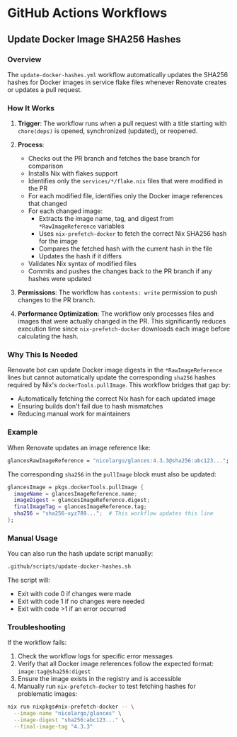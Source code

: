 # GitHub Actions Workflows

## Update Docker Image SHA256 Hashes

### Overview

The `update-docker-hashes.yml` workflow automatically updates the SHA256 hashes for Docker images in service flake files whenever Renovate creates or updates a pull request.

### How It Works

1. **Trigger**: The workflow runs when a pull request with a title starting with `chore(deps)` is opened, synchronized (updated), or reopened.

2. **Process**:
   - Checks out the PR branch and fetches the base branch for comparison
   - Installs Nix with flakes support
   - Identifies only the `services/*/flake.nix` files that were modified in the PR
   - For each modified file, identifies only the Docker image references that changed
   - For each changed image:
     - Extracts the image name, tag, and digest from `*RawImageReference` variables
     - Uses `nix-prefetch-docker` to fetch the correct Nix SHA256 hash for the image
     - Compares the fetched hash with the current hash in the file
     - Updates the hash if it differs
   - Validates Nix syntax of modified files
   - Commits and pushes the changes back to the PR branch if any hashes were updated

3. **Permissions**: The workflow has `contents: write` permission to push changes to the PR branch.

4. **Performance Optimization**: The workflow only processes files and images that were actually changed in the PR. This significantly reduces execution time since `nix-prefetch-docker` downloads each image before calculating the hash.

### Why This Is Needed

Renovate bot can update Docker image digests in the `*RawImageReference` lines but cannot automatically update the corresponding `sha256` hashes required by Nix's `dockerTools.pullImage`. This workflow bridges that gap by:

- Automatically fetching the correct Nix hash for each updated image
- Ensuring builds don't fail due to hash mismatches
- Reducing manual work for maintainers

### Example

When Renovate updates an image reference like:

```nix
glancesRawImageReference = "nicolargo/glances:4.3.3@sha256:abc123...";
```

The corresponding `sha256` in the `pullImage` block must also be updated:

```nix
glancesImage = pkgs.dockerTools.pullImage {
  imageName = glancesImageReference.name;
  imageDigest = glancesImageReference.digest;
  finalImageTag = glancesImageReference.tag;
  sha256 = "sha256-xyz789...";  # This workflow updates this line
};
```

### Manual Usage

You can also run the hash update script manually:

```bash
.github/scripts/update-docker-hashes.sh
```

The script will:
- Exit with code 0 if changes were made
- Exit with code 1 if no changes were needed
- Exit with code >1 if an error occurred

### Troubleshooting

If the workflow fails:

1. Check the workflow logs for specific error messages
2. Verify that all Docker image references follow the expected format: `image:tag@sha256:digest`
3. Ensure the image exists in the registry and is accessible
4. Manually run `nix-prefetch-docker` to test fetching hashes for problematic images:

```bash
nix run nixpkgs#nix-prefetch-docker -- \
  --image-name "nicolargo/glances" \
  --image-digest "sha256:abc123..." \
  --final-image-tag "4.3.3"
```
